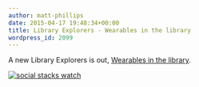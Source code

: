 ```yaml
---
author: matt-phillips
date: 2015-04-17 19:48:34+00:00
title: Library Explorers - Wearables in the library
wordpress_id: 2099
---
```


A new Library Explorers is out, [Wearables in the library](http://tinyletter.com/library-explorers/letters/library-explorers-wearables-in-the-library).

[![social stacks watch](https://lil-blog-media.s3.amazonaws.com/2015/04/17753698-c599-434d-b568-2ad5a7f481b4.jpg)](https://lil-blog-media.s3.amazonaws.com/2015/04/17753698-c599-434d-b568-2ad5a7f481b4.jpg)
